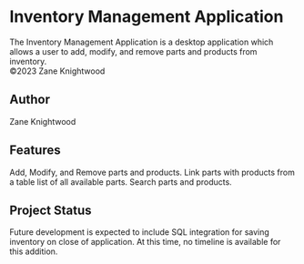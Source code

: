 # Inventory Management Application
The Inventory Management Application is a desktop application which allows a user to add, modify, and remove parts and products from inventory.<br/>
&copy;2023 Zane Knightwood

## Author
Zane Knightwood

## Features
Add, Modify, and Remove parts and products.
Link parts with products from a table list of all available parts.
Search parts and products.

## Project Status
Future development is expected to include SQL integration for saving inventory on close of application.
At this time, no timeline is available for this addition.
